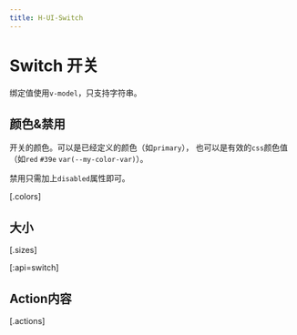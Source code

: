 ```yaml
---
title: H-UI-Switch
---
```


# Switch 开关

绑定值使用`v-model`，只支持字符串。

## 颜色&禁用

开关的颜色。可以是已经定义的颜色（如`primary`），
也可以是有效的`css`颜色值（如`red` `#39e` `var(--my-color-var)`）。

禁用只需加上`disabled`属性即可。

[.colors]

## 大小

[.sizes]

[:api=switch]

## Action内容

[.actions]
